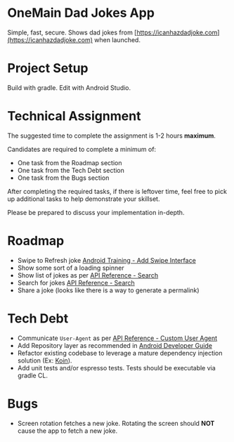 # OneMain Dad Jokes App
Simple, fast, secure. Shows dad jokes from [https://icanhazdadjoke.com](https://icanhazdadjoke.com) when launched.


# Project Setup
Build with gradle. Edit with Android Studio.

# Technical Assignment
The suggested time to complete the assignment is 1-2 hours **maximum**. 

Candidates are required to complete a minimum of:

- One task from the Roadmap section
- One task from the Tech Debt section
- One task from the Bugs section

After completing the required tasks, if there is leftover time, feel free to pick up additional tasks to help demonstrate your skillset.

Please be prepared to discuss your implementation in-depth.

# Roadmap
- Swipe to Refresh joke [Android Training - Add Swipe Interface](https://developer.android.com/training/swipe/add-swipe-interface)
- Show some sort of a loading spinner
- Show list of jokes as per [API Reference - Search](https://icanhazdadjoke.com/api#search-for-dad-jokes)
- Search for jokes [API Reference - Search](https://icanhazdadjoke.com/api#search-for-dad-jokes)
- Share a joke (looks like there is a way to generate a permalink)

# Tech Debt
- Communicate `User-Agent` as per [API Reference - Custom User Agent](https://icanhazdadjoke.com/api#custom-user-agent)
- Add Repository layer as recommended in [Android Developer Guide](https://developer.android.com/jetpack/docs/guide)
- Refactor existing codebase to leverage a mature dependency injection solution (Ex: [Koin](https://insert-koin.io)).
- Add unit tests and/or espresso tests. Tests should be executable via gradle CL.

# Bugs
- Screen rotation fetches a new joke. Rotating the screen should **NOT** cause the app to fetch a new joke.
